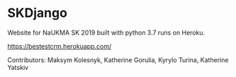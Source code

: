 # SKDjango

Website for NaUKMA SK 2019 built with python 3.7 runs on Heroku.

https://bestestcrm.herokuapp.com/

Contributors: Maksym Kolesnyk, Katherine Gorulia, Kyrylo Turina, Katherine Yatskiv 
